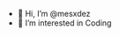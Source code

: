 - 👋 Hi, I’m @mesxdez
- 👀 I’m interested in Coding

<!---
mesxdez/mesxdez is a ✨ special ✨ repository because its `README.md` (this file) appears on your GitHub profile.
You can click the Preview link to take a look at your changes.
--->
